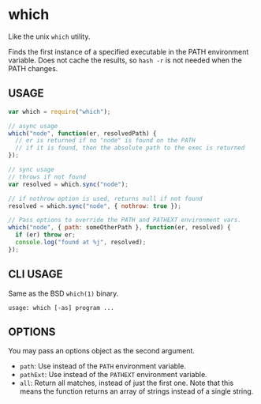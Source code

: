 # which

Like the unix `which` utility.

Finds the first instance of a specified executable in the PATH
environment variable. Does not cache the results, so `hash -r` is not
needed when the PATH changes.

## USAGE

```javascript
var which = require("which");

// async usage
which("node", function(er, resolvedPath) {
  // er is returned if no "node" is found on the PATH
  // if it is found, then the absolute path to the exec is returned
});

// sync usage
// throws if not found
var resolved = which.sync("node");

// if nothrow option is used, returns null if not found
resolved = which.sync("node", { nothrow: true });

// Pass options to override the PATH and PATHEXT environment vars.
which("node", { path: someOtherPath }, function(er, resolved) {
  if (er) throw er;
  console.log("found at %j", resolved);
});
```

## CLI USAGE

Same as the BSD `which(1)` binary.

```
usage: which [-as] program ...
```

## OPTIONS

You may pass an options object as the second argument.

* `path`: Use instead of the `PATH` environment variable.
* `pathExt`: Use instead of the `PATHEXT` environment variable.
* `all`: Return all matches, instead of just the first one. Note that
  this means the function returns an array of strings instead of a
  single string.
